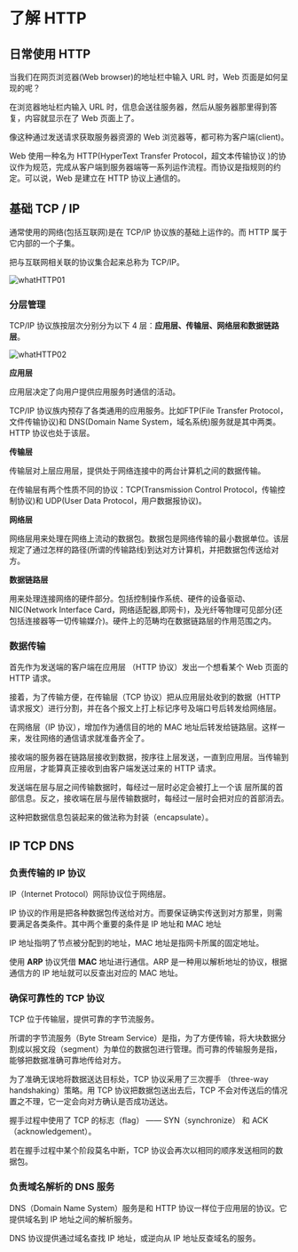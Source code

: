 # 了解 HTTP

## 日常使用 HTTP

当我们在网页浏览器(Web browser)的地址栏中输入 URL 时，Web 页面是如何呈现的呢？

在浏览器地址栏内输入 URL 时，信息会送往服务器，然后从服务器那里得到答复，内容就显示在了 Web 页面上了。

像这种通过发送请求获取服务器资源的 Web 浏览器等，都可称为客户端(client)。

Web 使用一种名为 HTTP(HyperText Transfer Protocol，超文本传输协议 )的协议作为规范，完成从客户端到服务器端等一系列运作流程。而协议是指规则的约定。可以说，Web 是建立在 HTTP 协议上通信的。

## 基础 TCP / IP

通常使用的网络(包括互联网)是在 TCP/IP 协议族的基础上运作的。而 HTTP 属于它内部的一个子集。

把与互联网相关联的协议集合起来总称为 TCP/IP。

<img :src="$withBase('/whatHTTP01.png')" alt="whatHTTP01"/>

### 分层管理

TCP/IP 协议族按层次分别分为以下 4 层：**应用层、传输层、网络层和数据链路层**。

<img :src="$withBase('/whatHTTP02.png')" alt="whatHTTP02"/>

**应用层**

应用层决定了向用户提供应用服务时通信的活动。

TCP/IP 协议族内预存了各类通用的应用服务。比如FTP(File Transfer Protocol，文件传输协议)和 DNS(Domain Name System，域名系统)服务就是其中两类。HTTP 协议也处于该层。

**传输层**

传输层对上层应用层，提供处于网络连接中的两台计算机之间的数据传输。

在传输层有两个性质不同的协议：TCP(Transmission Control Protocol，传输控制协议)和 UDP(User Data Protocol，用户数据报协议)。

**网络层**

网络层用来处理在网络上流动的数据包。数据包是网络传输的最小数据单位。该层规定了通过怎样的路径(所谓的传输路线)到达对方计算机，并把数据包传送给对方。

**数据链路层**

用来处理连接网络的硬件部分。包括控制操作系统、硬件的设备驱动、NIC(Network Interface Card，网络适配器,即网卡)，及光纤等物理可见部分(还包括连接器等一切传输媒介)。硬件上的范畴均在数据链路层的作用范围之内。

### 数据传输

首先作为发送端的客户端在应用层 （HTTP 协议）发出一个想看某个 Web 页面的 HTTP 请求。

接着，为了传输方便，在传输层（TCP 协议）把从应用层处收到的数据（HTTP 请求报文）进行分割，并在各个报文上打上标记序号及端口号后转发给网络层。

在网络层（IP 协议），增加作为通信目的地的 MAC 地址后转发给链路层。这样一来，发往网络的通信请求就准备齐全了。

接收端的服务器在链路层接收到数据，按序往上层发送，一直到应用层。当传输到应用层，才能算真正接收到由客户端发送过来的 HTTP 请求。

发送端在层与层之间传输数据时，每经过一层时必定会被打上一个该 层所属的首部信息。反之，接收端在层与层传输数据时，每经过一层时会把对应的首部消去。 

这种把数据信息包装起来的做法称为封装（encapsulate）。

## IP TCP DNS

### 负责传输的 **IP** 协议 

IP（Internet Protocol）网际协议位于网络层。

IP 协议的作用是把各种数据包传送给对方。而要保证确实传送到对方那里，则需要满足各类条件。其中两个重要的条件是 IP 地址和 MAC 地址

IP 地址指明了节点被分配到的地址，MAC 地址是指网卡所属的固定地址。

使用 **ARP** 协议凭借 **MAC** 地址进行通信。ARP 是一种用以解析地址的协议，根据通信方的 IP 地址就可以反查出对应的 MAC 地址。

### 确保可靠性的 **TCP** 协议

TCP 位于传输层，提供可靠的字节流服务。 

所谓的字节流服务（Byte Stream Service）是指，为了方便传输，将大块数据分割成以报文段（segment）为单位的数据包进行管理。而可靠的传输服务是指，能够把数据准确可靠地传给对方。

为了准确无误地将数据送达目标处，TCP 协议采用了三次握手 （three-way handshaking）策略。用 TCP 协议把数据包送出去后，TCP 不会对传送后的情况置之不理，它一定会向对方确认是否成功送达。

握手过程中使用了 TCP 的标志（flag） —— SYN（synchronize） 和 ACK（acknowledgement）。

若在握手过程中某个阶段莫名中断，TCP 协议会再次以相同的顺序发送相同的数据包。 

### 负责域名解析的 **DNS** 服务 

DNS（Domain Name System）服务是和 HTTP 协议一样位于应用层的协议。它提供域名到 IP 地址之间的解析服务。 

 DNS 协议提供通过域名查找 IP 地址，或逆向从 IP 地址反查域名的服务。